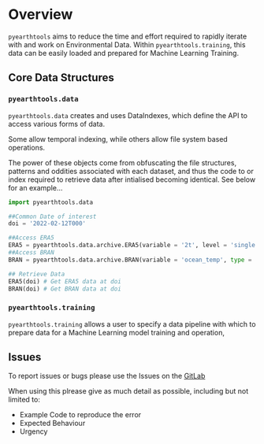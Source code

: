 # Overview

`pyearthtools` aims to reduce the time and effort required to rapidly iterate with and work on Environmental Data. Within `pyearthtools.training`, this data can be easily loaded and prepared for Machine Learning Training.

## Core Data Structures

### `pyearthtools.data`

`pyearthtools.data` creates and uses DataIndexes, which define the API to access various forms of data.

Some allow temporal indexing, while others allow file system based operations.

<!-- - [`DataIndex`][pyearthtools.data.DataIndex] is the base implementation of data sources whcih can be accessed with a single timestep.
- [`OperatorIndex`][pyearthtools.data.OperatorIndex] builds upon the [`DataIndex`][pyearthtools.data.DataIndex] to provide methods in which to retrieve a sequence of data. This object allows for date resolution to infer the data retrieval scope. -->

The power of these objects come from obfuscating the file structures, patterns and oddities associated with each dataset, and thus the code to or index required to retrieve data after intialised becoming identical. See below for an example...

```python
import pyearthtools.data

##Common Date of interest
doi = '2022-02-12T000'

##Access ERA5
ERA5 = pyearthtools.data.archive.ERA5(variable = '2t', level = 'single')
##Access BRAN
BRAN = pyearthtools.data.archive.BRAN(variable = 'ocean_temp', type = 'daily')

## Retrieve Data
ERA5(doi) # Get ERA5 data at doi
BRAN(doi) # Get BRAN data at doi

```

### `pyearthtools.training`

`pyearthtools.training` allows a user to specify a data pipeline with which to prepare data for a Machine Learning model training and operation,

## Issues

To report issues or bugs please use the Issues on the [GitLab](https://git.nci.org.au/bom/dset/pyearthtools-package)

When using this plrease give as much detail as possible, including but not limited to:

- Example Code to reproduce the error
- Expected Behaviour
- Urgency
